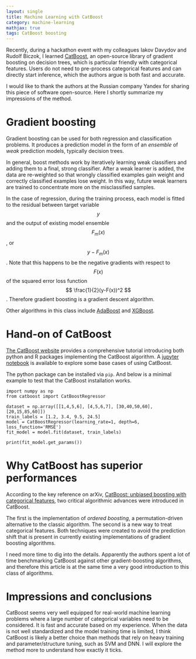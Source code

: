 ```yaml
---
layout: single
title: Machine Learning with CatBoost
category: machine-learning
mathjax: true
tags: CatBoost boosting
---
```


Recently, during a hackathon event with my colleagues Iakov Davydov and Rudolf Biczok, I learned [CatBoost](https://github.com/catboost/catboost), an open-source library of gradient boosting on decision trees, which is particular friendly with categorical features. Users do not need to pre-process categorical features and can directly start inference, which the authors argue is both fast and accurate.

I would like to thank the authors at the Russian company Yandex for sharing this piece of software open-source. Here I shortly summarize my impressions of the method.

# Gradient boosting

Gradient boosting can be used for both regression and classification problems. It produces a prediction model in the form of an *ensemble* of *weak* prediction models, typically decision trees.

In general, boost methods work by iteratively learning weak classifiers and adding them to a final, strong classifier. After a weak learner is added, the data are re-weighted so that wrongly classified examples gain weight and correctly classified examples lose weight. In this way, future weak learners are trained to concentrate more on the misclassified samples.

In the case of regression, during the training process, each model is fitted to the residual between target variable $$ y $$ and the output of existing model ensemble $$ F_{m}(x) $$, or $$ y - F_{m}(x) $$. Note that this happens to be the negative gradients with respect to $$ F(x) $$ of the squared error loss function $$ \frac{1}{2}(y-F(x))^2 $$. Therefore gradient boosting is a gradient descent algorithm.

Other algorithms in this class include [AdaBoost](https://en.wikipedia.org/wiki/AdaBoost) and [XGBoost](https://github.com/dmlc/xgboost).

# Hand-on of CatBoost

[The CatBoost website](https://catboost.yandex/) provides a comprehensive tutorial introducing both python and R packages implementing the CatBoost algorithm. A [jupyter notebook](https://github.com/catboost/catboost/blob/master/catboost/tutorials/catboost_python_tutorial.ipynb) is available to explore some base cases of using CatBoost.

The python package can be installed via `pip`. And below is a minimal example to test that the CatBoost installation works.

```{python}
import numpy as np
from catboost import CatBoostRegressor

dataset = np.array([[1,4,5,6], [4,5,6,7], [30,40,50,60], [20,15,85,60]])
train_labels = [1.2, 3.4, 9.5, 24.5]
model = CatBoostRegressor(learning_rate=1, depth=6, loss_function='RMSE')
fit_model = model.fit(dataset, train_labels)

print(fit_model.get_params())
```

# Why CatBoost has superior performances

According to the key reference on arXiv, [CatBoost: unbiased boosting with categorical features](https://arxiv.org/abs/1706.09516), two critical algorithmic advances were introduced in CatBoost. 

The first is the implementation of *ordered boosting*, a permutation-driven alternative to the classic algorithm. The second is a new way to treat categorical features. Both techniques were created to avoid the prediction shift that is present in currently existing implementations of gradient boosting algorithms.

I need more time to dig into the details. Apparently the authors spent a lot of time benchmarking CatBoost against other gradient-boosting algorithms, and therefore this article is at the same time a very good introduction to this class of algorithms.

# Impressions and conclusions

CatBoost seems very well equipped for real-world machine learning problems where a large number of categorical variables need to be considered. It is fast and accurate based on my experience. When the data is not well standardized and the model training time is limited, I think CatBoost is likely a better choice than methods that rely on heavy training and parameter/structure tuning, such as SVM and DNN. I will explore the method more to understand how exactly it ticks.
